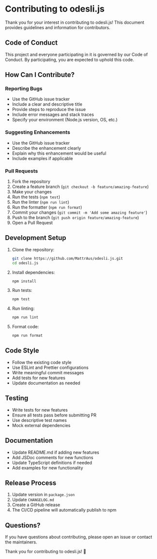 # Contributing to odesli.js

Thank you for your interest in contributing to odesli.js! This document provides guidelines and information for contributors.

## Code of Conduct

This project and everyone participating in it is governed by our Code of Conduct. By participating, you are expected to uphold this code.

## How Can I Contribute?

### Reporting Bugs

- Use the GitHub issue tracker
- Include a clear and descriptive title
- Provide steps to reproduce the issue
- Include error messages and stack traces
- Specify your environment (Node.js version, OS, etc.)

### Suggesting Enhancements

- Use the GitHub issue tracker
- Describe the enhancement clearly
- Explain why this enhancement would be useful
- Include examples if applicable

### Pull Requests

1. Fork the repository
2. Create a feature branch (`git checkout -b feature/amazing-feature`)
3. Make your changes
4. Run the tests (`npm test`)
5. Run the linter (`npm run lint`)
6. Run the formatter (`npm run format`)
7. Commit your changes (`git commit -m 'Add some amazing feature'`)
8. Push to the branch (`git push origin feature/amazing-feature`)
9. Open a Pull Request

## Development Setup

1. Clone the repository:

   ```bash
   git clone https://github.com/MattrAus/odesli.js.git
   cd odesli.js
   ```

2. Install dependencies:

   ```bash
   npm install
   ```

3. Run tests:

   ```bash
   npm test
   ```

4. Run linting:

   ```bash
   npm run lint
   ```

5. Format code:

   ```bash
   npm run format
   ```

## Code Style

- Follow the existing code style
- Use ESLint and Prettier configurations
- Write meaningful commit messages
- Add tests for new features
- Update documentation as needed

## Testing

- Write tests for new features
- Ensure all tests pass before submitting PR
- Use descriptive test names
- Mock external dependencies

## Documentation

- Update README.md if adding new features
- Add JSDoc comments for new functions
- Update TypeScript definitions if needed
- Add examples for new functionality

## Release Process

1. Update version in `package.json`
2. Update `CHANGELOG.md`
3. Create a GitHub release
4. The CI/CD pipeline will automatically publish to npm

## Questions?

If you have questions about contributing, please open an issue or contact the maintainers.

Thank you for contributing to odesli.js! 🎵

